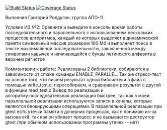 [![Build Status](https://travis-ci.com/Grishameister/HW-2.svg?branch=making-hw-2)](https://travis-ci.com/Grishameister/HW-2)
[![Coverage Status](https://coveralls.io/repos/github/Grishameister/APO_11_C_CPP_HW/badge.svg?branch=making-hw-2)](https://coveralls.io/github/Grishameister/APO_11_C_CPP_HW?branch=making-hw-2)

Выполнил Григорий Ролдугин, группа АПО-11.

Условие ИЗ №2:
Сравните и выведите в консоль время работы последовательного и параллельного с использованием нескольких процессов алгоритмов, каждый из которых выделяет в динамической памяти символьный массив размером 100 Мб и выполняет поиск в тексте максимальной последовательности, заключенной между символами кавычек и начинающейся с буквы латинского алфавита в верхнем регистре

Комментарии к работе:
Реализованы 2 библиотеки, собираются в зависимости от cmake команды ENABLE_PARALLEL. Так же стресс-тест на основе того, что пишем результат одной библиотеки в файл с помощью write_test.c, пересобираем, и сравниваем результат с другой в функции read_test.c
Вывод по реализации и алгоритму:последовательная реализация быстрее, так как в моей параллельной реализации используются записи в каналы, которые являются блокирующими операциями.
В параллельной реализации при gtest есть утечки памяти в дочерних процессах, как я понимаю из-за вызова exit, так как он убивает процесс и не вызывается деструктор gtest.(при обычном использовании программы утечек -- нет)
